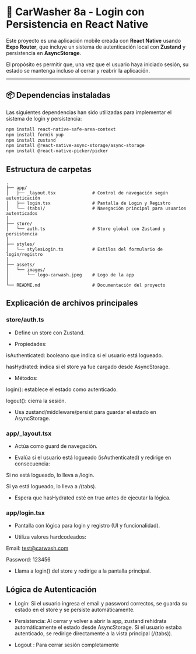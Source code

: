 # 🚗 CarWasher 8a - Login con Persistencia en React Native

Este proyecto es una aplicación mobile creada con **React Native** usando **Expo Router**, que incluye un sistema de autenticación local con **Zustand** y persistencia en **AsyncStorage**.

El propósito es permitir que, una vez que el usuario haya iniciado sesión, su estado se mantenga incluso al cerrar y reabrir la aplicación.

---

## 📦 Dependencias instaladas

Las siguientes dependencias han sido utilizadas para implementar el sistema de login y persistencia:

```bash
npm install react-native-safe-area-context
npm install formik yup
npm install zustand
npm install @react-native-async-storage/async-storage
npm install @react-native-picker/picker

```

## Estructura de carpetas

```
.
├── app/
│   ├── _layout.tsx              # Control de navegación según autenticación
│   ├── login.tsx                # Pantalla de Login y Registro
│   └── (tabs)/                  # Navegación principal para usuarios autenticados
│
├── store/
│   └── auth.ts                  # Store global con Zustand y persistencia
│
├── styles/
│   └── stylesLogin.ts           # Estilos del formulario de login/registro
│
├── assets/
│   └── images/
│       └── logo-carwash.jpeg    # Logo de la app
│
└── README.md                    # Documentación del proyecto
```

## Explicación de archivos principales

### store/auth.ts

- Define un store con Zustand.

- Propiedades:

isAuthenticated: booleano que indica si el usuario está logueado.

hasHydrated: indica si el store ya fue cargado desde AsyncStorage.

- Métodos:

login(): establece el estado como autenticado.

logout(): cierra la sesión.

- Usa zustand/middleware/persist para guardar el estado en AsyncStorage.


### app/_layout.tsx

- Actúa como guard de navegación.

- Evalúa si el usuario está logueado (isAuthenticated) y redirige en consecuencia:

Si no está logueado, lo lleva a /login.

Si ya está logueado, lo lleva a /(tabs).

- Espera que hasHydrated esté en true antes de ejecutar la lógica.

### app/login.tsx

- Pantalla con lógica para login y registro (UI y funcionalidad).

- Utiliza valores hardcodeados:

Email: test@carwash.com

Password: 123456

- Llama a login() del store y redirige a la pantalla principal.

## Lógica de Autenticación

- Login:
Si el usuario ingresa el email y password correctos, se guarda su estado en el store y se persiste automáticamente.

- Persistencia:
Al cerrar y volver a abrir la app, zustand rehidrata automáticamente el estado desde AsyncStorage.
Si el usuario estaba autenticado, se redirige directamente a la vista principal (/(tabs)).

- Logout :
Para cerrar sesión completamente 
